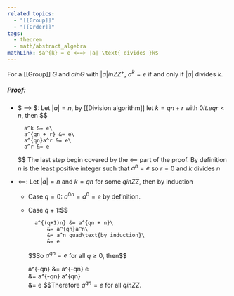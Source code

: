 ```yaml
---
related topics:
  - "[[Group]]"
  - "[[Order]]"
tags:
  - theorem
  - math/abstract_algebra
mathLink: $a^{k} = e <==> |a| \text{ divides }k$
---
```

For a [[Group]] $G$ and $a in G$ with $|a| in ZZ^+$, $a^{k} =e$ if and only if $|a|$ divides $k$.
##### Proof:
- $ ==> $:
	Let $|a| = n$, by [[Division algorithm]] let $k=qn + r$ with $0 lt.eq r < n$, then	$$
	
		a^k &= e\
		a^{qn + r} &= e\
		a^{qn}a^r &= e\
		a^r &= e
	
	$$ The last step begin covered by the $\impliedby$ part of the proof. By definition $n$ is the least positive integer such that $a^n=e$ so $r=0$ and $k$ divides $n$
- $\impliedby$:
	Let $|a| = n$ and $k=qn$ for some $q in ZZ$, then by induction
	- Case $q=0$:
		$a^{0n} = a^0 = e$ by definition.
	- Case $q+1$:$$
		
			a^{(q+1)n} &= a^{qn + n}\
				&= a^{qn}a^n\
				&= a^n quad\text{by induction}\
				&= e
		$$So $a^{qn} = e$ for all $q\geq 0$, then$$
	
		a^{-qn} &= a^{-qn} e\
			&= a^{-qn} a^{qn}\
			&= e
	$$Therefore $a^{qn}=e$ for all $q in ZZ$.